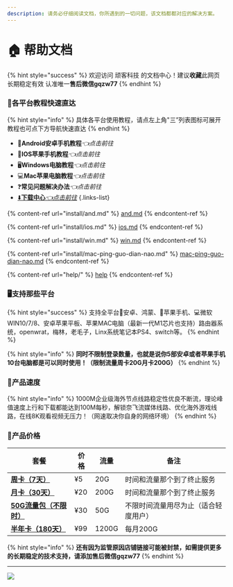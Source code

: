 ```yaml
---
description: 请务必仔细阅读文档，你所遇到的一切问题，该文档都都对应的解决方案。
---
```


# 🏠 帮助文档

{% hint style="success" %}
欢迎访问 顽客科技 的文档中心！建议**收藏**此网页 长期稳定有效 认准唯一**售后微信gqzw77**
{% endhint %}

### 📱各平台教程快速直达

{% hint style="info" %}
具体各平台使用教程，请点左上角"三”列表图标可展开教程也可点下方导航快速直达
{% endhint %}

* 📱**Android安卓手机教程**_👈点击前往_
* 🍎**IOS苹果手机教程**_👈点击前往_
* 🖥️**Windows电脑教程**_👈点击前往_
* 💻**Mac苹果电脑教程**_👈点击前往_
* ❓**常见问题解决办法**_👈点击前往_
* [⬇️**下载中心**_👈点击前往_](https://gqzw.lanzouo.com/b0mwll2d) {.links-list}

{% content-ref url="install/and.md" %}
[and.md](install/and.md)
{% endcontent-ref %}

{% content-ref url="install/ios.md" %}
[ios.md](install/ios.md)
{% endcontent-ref %}

{% content-ref url="install/win.md" %}
[win.md](install/win.md)
{% endcontent-ref %}

{% content-ref url="install/mac-ping-guo-dian-nao.md" %}
[mac-ping-guo-dian-nao.md](install/mac-ping-guo-dian-nao.md)
{% endcontent-ref %}

{% content-ref url="help/" %}
[help](help/)
{% endcontent-ref %}

### 🖥️支持那些平台

{% hint style="success" %}
支持全平台📱安卓、鸿蒙、🍎苹果手机、💻微软WIN10/7/8、安卓苹果平板、苹果MAC电脑（最新一代M1芯片也支持）路由器系统，openwrat，梅林，老毛子，Linx系统笔记本PS4、switch等。
{% endhint %}

{% hint style="info" %}
**同时不限制登录数量，也就是说你5部安卓或者苹果手机10台电脑都是可以同时使用！（限制流量周卡20G月卡200G）**
{% endhint %}

### 🚀产品速度

{% hint style="info" %}
1000M企业级海外节点线路稳定性优良不断流，理论峰值速度上行和下载都能达到100M每秒，解锁奈飞流媒体线路、优化海外游戏线路，在线8K观看视频无压力！（网速取决你自身的网络环境）
{% endhint %}

### 🛒产品价格

| 套餐                                       | 价格  | 流量    | 备注                 |
| ---------------------------------------- | --- | ----- | ------------------ |
| [**周卡（7天）**](https://buy.wvker.com)      | ¥5  | 20G   | 时间和流量那个到了终止服务      |
| [**月卡（30天）**](https://buy.wvker.com)     | ¥20 | 200G  | 时间和流量那个到了终止服务      |
| [**50G流量包（不限时）**](https://buy.wvker.com) | ¥30 | 50G   | 不限时间流量用尽为止（适合轻度用户） |
| [**半年卡（180天）**](https://buy.wvker.com)   | ¥99 | 1200G | 每月200G             |

{% hint style="info" %}
**还有因为监管原因店铺链接可能被封禁，如需提供更多的长期稳定的技术支持，请添加售后微信gqzw77**
{% endhint %}

****

![](https://1-1306085497.cos.ap-shanghai.myqcloud.com/img/image-20211030121937911.png)
